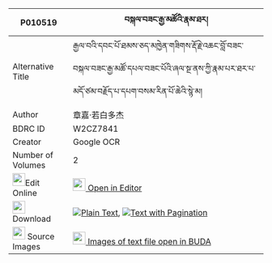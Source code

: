 |P010519|བསྐལ་བཟང་རྒྱ་མཚོའི་རྣམ་ཐར། 
| --- | --- 
|Alternative Title |རྒྱལ་བའི་དབང་པོ་ཐམས་ཅད་མཁྱེན་གཟིགས་རྡོ་རྗེ་འཆང་བློ་བཟང་བསྐལ་བཟང་རྒྱ་མཚོ་དཔལ་བཟང་པོའི་ཞལ་སྔ་ནས་ཀྱི་རྣམ་པར་ཐར་པ་མདོ་ཙམ་བརྗོད་པ་དཔག་བསམ་རིན་པོ་ཆེའི་སྙེ་མ།
|Author| 章嘉·若白多杰
|BDRC ID | W2CZ7841
|Creator | Google OCR
|Number of Volumes| 2
|<img width="25" src="https://img.icons8.com/color/25/000000/edit-property.png">Edit Online| [<img width="25" src="https://avatars.githubusercontent.com/u/45091458?s=200&v=4"> Open in Editor](http://editor.openpecha.org/P010519)
|<img width="25" src="https://img.icons8.com/fluent/48/000000/download-2.png"/>  Download | [![](https://img.icons8.com/color/20/000000/txt.png)Plain Text](https://github.com/Openpecha/P010519/releases/download/v1/kalzang_gyatso_i_namtar_plain_P010519.zip), [![](https://img.icons8.com/color/20/000000/txt.png)Text with Pagination](https://github.com/Openpecha/P010519/releases/download/v1/kalzang_gyatso_i_namtar_pages_P010519.zip)
|<img width="25" src="https://img.icons8.com/plasticine/100/000000/pictures-folder.png"/>  Source Images | [<img width="25" src="https://library.bdrc.io/icons/BUDA-small.svg"> Images of text file open in BUDA](https://library.bdrc.io/show/bdr:W2CZ7841)